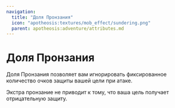 ```yaml
---
navigation:
  title: "Доля Пронзания"
  icon: "apotheosis:textures/mob_effect/sundering.png"
  parent: apotheosis:adventure/attributes.md
---
```


# Доля Пронзания

<Color id="blue">Доля Пронзания</Color> позволяет вам игнорировать фиксированное количество очков защиты вашей цели при атаке.

Экстра пронзание не приводит к тому, что ваша цель получает отрицательную защиту.

